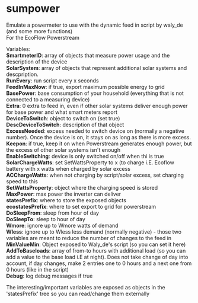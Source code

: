 # sumpower
Emulate a powermeter to use with the dynamic feed in script by waly_de (and some more functions)  
For the EcoFlow Powerstream   

Variables:  
**SmartmeterID**: array of objects that measure power usage and the description of the device  
**SolarSystem**: array of objects that represent additional solar systems and descpription.   
**RunEvery**: run script every x seconds  
**FeedInMaxNow**: if true, export maximum possible energy to grid  
**BasePower**: base consumption of your household (everything that is not connected to a measuring device)  
**Extra**: 0 extra to feed in, even if other solar systems deliver enough power for base power and what smart meters report  
**DeviceToSwitch**: object to switch on (set true)  
**DescDeviceToSwitch**: description of that object  
**ExcessNeeded**: excess needed to switch device on (normally a negative number). Once the device is on, it stays on as long as there is more excess. 
**Keepon**: if true, keep it on when Powerstream generates enough power, but the excess of other solar systems isn't enough    
**EnableSwitching**: device is only switched on/off when thi is true  
**SolarChargeWatts**: set SetWattsProperty to x (to charge i.E. Ecoflow battery with x watts when charged by solar excess  
**ACChargeWatts**: when not charging by script/solar excess, set charging speed to this  
**SetWattsProperty**: object where the charging speed is stored  
**MaxPower**: max power the inverter can deliver  
**statesPrefix**: where to store the exposed objects  
**ecostatesPrefix**: where to set export to grid for powerstream  
**DoSleepFrom**: sleep from hour of day  
**DoSleepTo**: sleep to hour of day  
**Wmore**: ignore up to Wmore watts of demand  
**Wless**: ignore up to Wless less demand (normally negative) - those two variables are meant to reduce the number of changes to the feed in  
**MinValueMin**: Object exposed to Waly_de's script (so you can set it here)  
**AddToBaseloads**: array of from-to hours with additional load (so you can add a value to the base load i.E at night). Does not take change of day into   account, if day changes, make 2 entries one to 0 hours and a next one from 0 hours (like in the script)  
**Debug**: log debug messages if true  
  
The interesting/important variables are exposed as objects in the 'statesPrefix' tree so you can read/change them externally  
